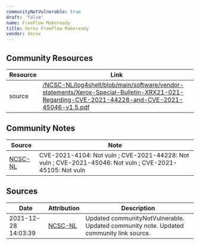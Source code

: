 ```yaml
---
communityNotVulnerable: true
draft: 'false'
name: FreeFlow Makeready
title: Xerox FreeFlow Makeready
vendor: Xerox
---
```



## Community Resources
| Resource | Link |
| --- | --- |
| source | [/NCSC-NL/log4shell/blob/main/software/vendor-statements/Xerox-Special-Bulletin-XRX21-021-Regarding-CVE-2021-44228-and-CVE-2021-45046-v1.5.pdf](/NCSC-NL/log4shell/blob/main/software/vendor-statements/Xerox-Special-Bulletin-XRX21-021-Regarding-CVE-2021-44228-and-CVE-2021-45046-v1.5.pdf) |

## Community Notes
| Source | Note |
| --- | --- |
| [NCSC-NL](https://github.com/NCSC-NL/log4shell/blob/main/software/README.md) | CVE-2021-4104: Not vuln ; CVE-2021-44228: Not vuln ; CVE-2021-45046: Not vuln ; CVE-2021-45105: Not vuln </ul> |

## Sources
| Date | Attribution | Description |
| --- | --- | --- |
| 2021-12-28 14:03:39 | [NCSC-NL](https://github.com/NCSC-NL/log4shell/blob/main/software/README.md) | Updated communityNotVulnerable. Updated community note. Updated community link source.  |
